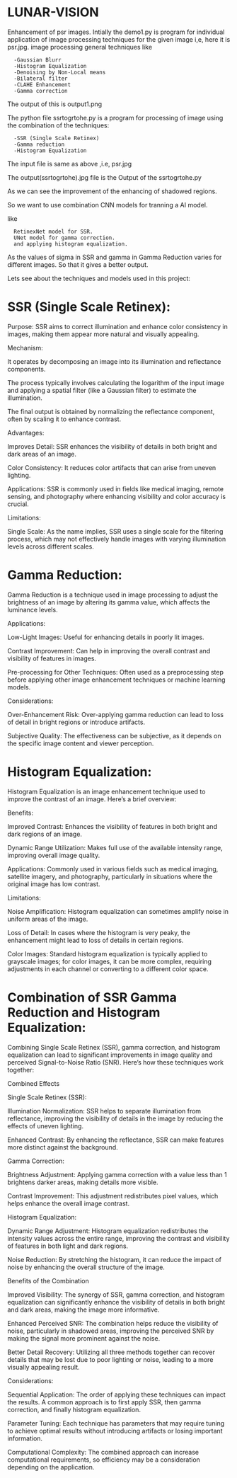 # LUNAR-VISION
Enhancement of psr images.
Intially the demo1.py is program for individual application of image processing techniques for the given image i,e, here it is psr.jpg.
image processing general techniques like
     
      -Gaussian Blurr
      -Histogram Equalization
      -Denoising by Non-Local means
      -Bilateral filter
      -CLAHE Enhancement
      -Gamma correction

The output of this is output1.png
      
The python file ssrtogrtohe.py is a program for processing of image using the combination of the techniques:
                                      
      -SSR (Single Scale Retinex)
      -Gamma reduction
      -Histogram Equalization
      
The input file is same as above ,i.e, psr.jpg

The output(ssrtogrtohe).jpg file is the Output of the ssrtogrtohe.py 

As we can see the improvement of the enhancing of shadowed regions.

So we want to use combination CNN models for tranning a AI model.

 like 
      
      RetinexNet model for SSR. 
      UNet model for gamma correction.
      and applying histogram equalization.
      
As the values of sigma in SSR and gamma in Gamma Reduction varies for different images.
So that it gives a better output.

Lets see about the techniques and models used in this project:

# SSR (Single Scale Retinex):
Purpose: SSR aims to correct illumination and enhance color consistency in images, making them appear more natural and visually appealing.

Mechanism:

It operates by decomposing an image into its illumination and reflectance components.

The process typically involves calculating the logarithm of the input image and applying a spatial filter (like a Gaussian filter) to estimate the illumination.

The final output is obtained by normalizing the reflectance component, often by scaling it to enhance contrast.

Advantages:

Improves Detail: SSR enhances the visibility of details in both bright and dark areas of an image.

Color Consistency: It reduces color artifacts that can arise from uneven lighting.

Applications: SSR is commonly used in fields like medical imaging, remote sensing, and photography where enhancing visibility and color accuracy is crucial.

Limitations:

Single Scale: As the name implies, SSR uses a single scale for the filtering process, which may not effectively handle images with varying illumination levels across different scales.

# Gamma Reduction:

Gamma Reduction is a technique used in image processing to adjust the brightness of an image by altering its gamma value, which affects the luminance levels.

Applications:

Low-Light Images: Useful for enhancing details in poorly lit images.

Contrast Improvement: Can help in improving the overall contrast and visibility of features in images.

Pre-processing for Other Techniques: Often used as a preprocessing step before applying other image enhancement techniques or machine learning models.

Considerations:

Over-Enhancement Risk: Over-applying gamma reduction can lead to loss of detail in bright regions or introduce artifacts.

Subjective Quality: The effectiveness can be subjective, as it depends on the specific image content and viewer perception.
    
# Histogram Equalization:

Histogram Equalization is an image enhancement technique used to improve the contrast of an image. Here’s a brief overview:

Benefits:

Improved Contrast: Enhances the visibility of features in both bright and dark regions of an image.

Dynamic Range Utilization: Makes full use of the available intensity range, improving overall image quality.

Applications: Commonly used in various fields such as medical imaging, satellite imagery, and photography, particularly in situations where the original image has low contrast.


Limitations:

Noise Amplification: Histogram equalization can sometimes amplify noise in uniform areas of the image.

Loss of Detail: In cases where the histogram is very peaky, the enhancement might lead to loss of details in certain regions.

Color Images: Standard histogram equalization is typically applied to grayscale images; for color images, it can be more complex, requiring adjustments in each channel or converting to a different color space.

# Combination of SSR Gamma Reduction and Histogram Equalization:

Combining Single Scale Retinex (SSR), gamma correction, and histogram equalization can lead to significant improvements in image quality and perceived Signal-to-Noise Ratio (SNR). Here’s how these techniques work together:

Combined Effects 

Single Scale Retinex (SSR):

Illumination Normalization: SSR helps to separate illumination from reflectance, improving the visibility of details in the image by reducing the effects of uneven lighting.

Enhanced Contrast: By enhancing the reflectance, SSR can make features more distinct against the background.

Gamma Correction:

Brightness Adjustment: Applying gamma correction with a value less than 1 brightens darker areas, making details more visible.

Contrast Improvement: This adjustment redistributes pixel values, which helps enhance the overall image contrast.

Histogram Equalization:

Dynamic Range Adjustment: Histogram equalization redistributes the intensity values across the entire range, improving the contrast and visibility of features in both light and dark regions.

Noise Reduction: By stretching the histogram, it can reduce the impact of noise by enhancing the overall structure of the image.

Benefits of the Combination

Improved Visibility: The synergy of SSR, gamma correction, and histogram equalization can significantly enhance the visibility of details in both bright and dark areas, making the image more informative.

Enhanced Perceived SNR: The combination helps reduce the visibility of noise, particularly in shadowed areas, improving the perceived SNR by making the signal more prominent against the noise.

Better Detail Recovery: Utilizing all three methods together can recover details that may be lost due to poor lighting or noise, leading to a more visually appealing result.

Considerations:

Sequential Application: The order of applying these techniques can impact the results. A common approach is to first apply SSR, then gamma correction, and finally histogram equalization.

Parameter Tuning: Each technique has parameters that may require tuning to achieve optimal results without introducing artifacts or losing important information.

Computational Complexity: The combined approach can increase computational requirements, so efficiency may be a consideration depending on the application.

